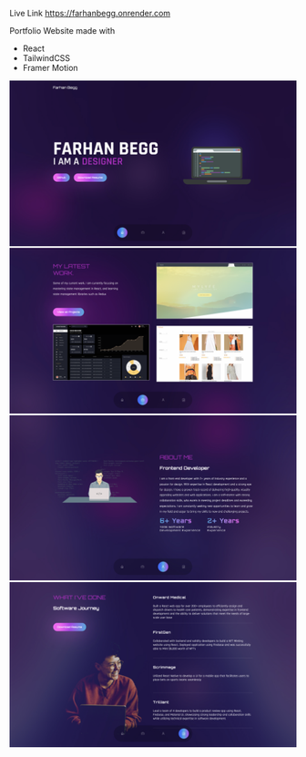 Live Link https://farhanbegg.onrender.com

Portfolio Website made with
- React
- TailwindCSS
- Framer Motion


![Screenshot](screenshot1.png)
![Screenshot](screenshot2.png)
![Screenshot](screenshot3.png)
![Screenshot](screenshot4.png)